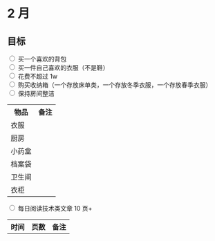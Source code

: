 # 2 月

## 目标

<input type="radio" /> 买一个喜欢的背包  
<input type="radio" /> 买一件自己喜欢的衣服（不是鞋）  
<input type="radio" /> 花费不超过 1w  
<input type="radio" /> 购买收纳箱（一个存放床单类，一个存放冬季衣服，一个存放春季衣服）  
<input type="radio" /> 保持房间整洁

<table>
  <tr>
    <th>物品</th>
    <th>备注</th>
  </tr>

  <tr>
    <td>衣服</td>
    <td></td>
  </tr>
  <tr>
    <td>厨房</td>
    <td></td>
  </tr>
  <tr>
    <td>小药盒</td>
    <td></td>
  </tr>
  <tr>
    <td>档案袋</td>
    <td></td>
  </tr>
  <tr>
    <td>卫生间</td>
    <td></td>
  </tr>
  <tr>
    <td>衣柜</td>
    <td></td>
  </tr>
</table>

<input type="radio" /> 每日阅读技术类文章 10 页+

<table>
  <tr>
    <th>时间</th>
    <th>页数</th>
    <th>备注</th>
  </tr>

</table>
